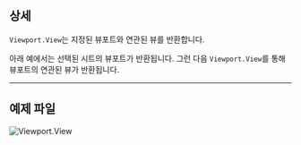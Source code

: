## 상세
`Viewport.View`는 지정된 뷰포트와 연관된 뷰를 반환합니다.

아래 예에서는 선택된 시트의 뷰포트가 반환됩니다. 그런 다음 `Viewport.View`를 통해 뷰포트의 연관된 뷰가 반환됩니다.
___
## 예제 파일

![Viewport.View](./Revit.Elements.Viewport.View_img.jpg)
